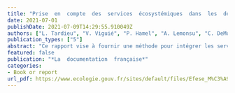 ```yaml
---
title: "Prise  en  compte  des  services  écosystémiques  dans  les  décisions  d’aménagement  urbain  -  Méthodologie  et  retour  d’expérience  du  projet  IDEFESE  mené  en  Île-de-France."
date: 2021-07-01
publishDate: 2021-07-09T14:29:55.910049Z
authors: ["L. Tardieu", "V. Viguié", "P. Hamel", "A. Lemonsu", "C. DeMunck", "Y. Kervinio", "L. Coste", "C. Claron", "E. Faure", "E. Geoffroy", "C. Liotta", "M. Mikou", "M-T. Ta", "H. Levrel"]
publication_types: ["5"]
abstract: "Ce rapport vise à fournir une méthode pour intégrer les services écosystémiques (SE) dans les politiques d’aménagement urbain, et l’applique dans la région Île-de-France (projet IDEFESE1). Il  a  pour  objectif  de  proposer  des  méthodes  d’évaluation  et  des  résultats  qui  peuvent  être  capitalisés   par   différents   acteurs   de   l’aménagement   (services   déconcentrés   de   l’État,   collectivités  locales  ainsi  que  des  aménageurs,  associations,  bureaux  d’étude,  établissements  publics d’aménagement par exemple)."
featured: false
publication: "*La  documentation  française*"
categories:
- Book or report
url_pdf: https://www.ecologie.gouv.fr/sites/default/files/Efese_M%C3%A9thodologie_retour_exp%C3%A9rience_projet_IDEFESE.pdf
---
```


